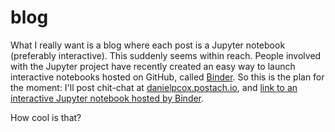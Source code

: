 # blog

What I really want is a blog where each post is a Jupyter notebook (preferably interactive). This suddenly seems within reach. People involved with the Jupyter project have recently created an easy way to launch interactive notebooks hosted on GitHub, called [Binder](https://mybinder.org). So this is the plan for the moment: I'll post chit-chat at [danielpcox.postach.io](https://danielpcox.postach.io), and [link to an interactive Jupyter notebook hosted by Binder](https://hub.mybinder.org/user/danielpcox-blog-v2chcslj/notebooks/2018/0928_code-for-blog-posts.ipynb).

How cool is that?
